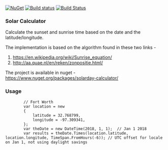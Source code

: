 [![NuGet](https://img.shields.io/nuget/v/FeatureToggle.svg)](https://www.nuget.org/packages/solarday-calculator)
[![Build status](https://ci.appveyor.com/api/projects/status/5di2f2f5qb6ccd6v?svg=true)](https://ci.appveyor.com/project/Siliconrob/solar-calculator)
[![Build Status](https://travis-ci.org/Siliconrob/solar-calculator.svg?branch=master)](https://travis-ci.org/Siliconrob/solar-calculator)

### Solar Calculator
Calculate the sunset and sunrise time based on the date and the latitude/longitude.

The implementation is based on the algorithm found in these two links -
1. https://en.wikipedia.org/wiki/Sunrise_equation/
2. http://aa.quae.nl/en/reken/zonpositie.html/

The project is available in nuget - https://www.nuget.org/packages/solarday-calculator/

### Usage
            // Fort Worth
            var location = new
            {
                latitude = 32.768799,
                longitude = -97.309341,
            };
            var theDate = new DateTime(2018, 1, 1);  // Jan 1 2018          
            var results = theDate.Times(location.latitude, location.longitude, TimeSpan.FromHours(-6)); // UTC offset for locale on Jan 1, not using daylight savings
